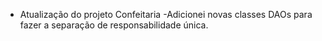 * Atualização do projeto Confeitaria
  -Adicionei novas classes DAOs para fazer a separação de responsabilidade única.
